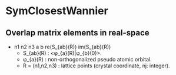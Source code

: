 # SymClosestWannier

## Overlap matrix elements in real-space
- n1 n2 n3 a b re(S_{ab}(R)) im(S_{ab}(R))
    - S_{ab}(R) : <φ_{a}(R)|φ_{b}(0)>.
    - φ_{a}(R) : non-orthogonalized pseudo atomic orbital.
    - R = (n1,n2,n3) : lattice points (crystal coordinate, nj: integer).